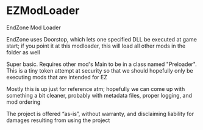 # EZModLoader
EndZone Mod Loader

EndZone uses Doorstop, which lets one specified DLL be executed at game start; if you point it at this modloader, this will load all other mods in the folder as well

Super basic.  Requires other mod's Main to be in a class named "Preloader".  This is a tiny token attempt at security so that we should hopefully only be executing mods that are intended for EZ

Mostly this is up just for reference atm; hopefully we can come up with something a bit cleaner, probably with metadata files, proper logging, and mod ordering




The project is offered “as-is”, without warranty, and disclaiming liability for damages resulting from using the project
